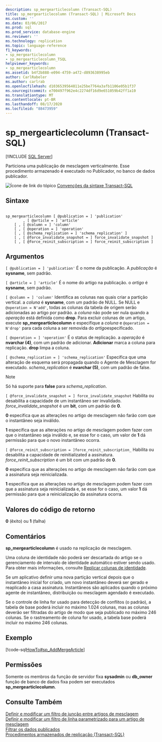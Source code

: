 ```yaml
---
description: sp_mergearticlecolumn (Transact-SQL)
title: sp_mergearticlecolumn (Transact-SQL) | Microsoft Docs
ms.custom: ''
ms.date: 03/06/2017
ms.prod: sql
ms.prod_service: database-engine
ms.reviewer: ''
ms.technology: replication
ms.topic: language-reference
f1_keywords:
- sp_mergearticlecolumn
- sp_mergearticlecolumn_TSQL
helpviewer_keywords:
- sp_mergearticlecolumn
ms.assetid: b4f2b888-e094-4759-a472-d893638995eb
author: CarlRabeler
ms.author: carlrab
ms.openlocfilehash: d1036539564811e25be7764a3afb1106e05b1f37
ms.sourcegitcommit: e700497f962e4c2274df16d9e651059b42ff1a10
ms.translationtype: MT
ms.contentlocale: pt-BR
ms.lasthandoff: 08/17/2020
ms.locfileid: "88473959"
---
```

# <a name="sp_mergearticlecolumn-transact-sql"></a>sp_mergearticlecolumn (Transact-SQL)
[!INCLUDE [SQL Server](../../includes/applies-to-version/sqlserver.md)]

  Particiona uma publicação de mesclagem verticalmente. Esse procedimento armazenado é executado no Publicador, no banco de dados publicador.  
  
 ![Ícone de link do tópico](../../database-engine/configure-windows/media/topic-link.gif "Ícone de link do tópico") [Convenções da sintaxe Transact-SQL](../../t-sql/language-elements/transact-sql-syntax-conventions-transact-sql.md)  
  
## <a name="syntax"></a>Sintaxe  
  
```  
  
sp_mergearticlecolumn [ @publication = ] 'publication'  
        , [ @article = ] 'article'  
    [ , [ @column = ] 'column'  
    [ , [ @operation = ] 'operation'   
    [ , [ @schema_replication = ] 'schema_replication' ]  
    [ , [ @force_invalidate_snapshot = ] force_invalidate_snapshot ]   
    [ , [ @force_reinit_subscription = ] force_reinit_subscription ]   
```  
  
## <a name="arguments"></a>Argumentos  
`[ @publication = ] 'publication'` É o nome da publicação. A *publicação* é **sysname**, sem padrão.  
  
`[ @article = ] 'article'` É o nome do artigo na publicação. o *artigo* é **sysname**, sem padrão.  
  
`[ @column = ] 'column'` Identifica as colunas nas quais criar a partição vertical. a *coluna* é **sysname**, com um padrão de NULL. Se NULL e `@operation = N'add'`, todas as colunas da tabela de origem serão adicionadas ao artigo por padrão. a *coluna* não pode ser nula quando a *operação* está definida como **drop**. Para excluir colunas de um artigo, execute **sp_mergearticlecolumn** e especifique a *coluna* e `@operation = N'drop'` para cada coluna a ser removida do *artigo*especificado.  
  
`[ @operation = ] 'operation'` É o status de replicação. a *operação* é **nvarchar (4)**, com um padrão de adicionar. **Adicionar** marca a coluna para replicação. **drop** limpa a coluna.  
  
`[ @schema_replication = ] 'schema_replication'` Especifica que uma alteração de esquema será propagada quando o Agente de Mesclagem for executado. *schema_replication* é **nvarchar (5)**, com um padrão de false.  
  
> [!NOTE]  
>  Só há suporte para **false** para *schema_replication*.  
  
`[ @force_invalidate_snapshot = ] force_invalidate_snapshot` Habilita ou desabilita a capacidade de um instantâneo ser invalidado. *force_invalidate_snapshot* é um **bit**, com um padrão de **0**.  
  
 **0** especifica que as alterações no artigo de mesclagem não farão com que o instantâneo seja inválido.  
  
 **1** especifica que as alterações no artigo de mesclagem podem fazer com que o instantâneo seja inválido e, se esse for o caso, um valor de **1** dá permissão para que o novo instantâneo ocorra.  
  
`[ @force_reinit_subscription = ]force_reinit_subscription_` Habilita ou desabilita a capacidade de reinitializated a assinatura. *force_reinit_subscription* é um bit com um padrão de **0**.  
  
 **0** especifica que as alterações no artigo de mesclagem não farão com que a assinatura seja reinicializada.  
  
 **1** especifica que as alterações no artigo de mesclagem podem fazer com que a assinatura seja reinicializada e, se esse for o caso, um valor **1** dá permissão para que a reinicialização da assinatura ocorra.  
  
## <a name="return-code-values"></a>Valores do código de retorno  
 **0** (êxito) ou **1** (falha)  
  
## <a name="remarks"></a>Comentários  
 **sp_mergearticlecolumn** é usado na replicação de mesclagem.  
  
 Uma coluna de identidade não poderá ser descartada do artigo se o gerenciamento de intervalo de identidade automático estiver sendo usado. Para obter mais informações, consulte [Replicar colunas de identidade](../../relational-databases/replication/publish/replicate-identity-columns.md).  
  
 Se um aplicativo definir uma nova partição vertical depois que o instantâneo inicial for criado, um novo instantâneo deverá ser gerado e reaplicado a casa assinatura. Instantâneos são aplicados quando o próximo agente de instantâneo, distribuição ou mesclagem agendado é executado.  
  
 Se o controle de linha for usado para detecção de conflitos (o padrão), a tabela de base poderá incluir no máximo 1.024 colunas, mas as colunas deverão ser filtradas do artigo de modo que seja publicado no máximo 246 colunas. Se o rastreamento de coluna for usado, a tabela base poderá incluir no máximo 246 colunas.  
  
## <a name="example"></a>Exemplo  
 [!code-sql[HowTo#sp_AddMergeArticle](../../relational-databases/replication/codesnippet/tsql/sp-mergearticlecolumn-tr_1.sql)]  
  
## <a name="permissions"></a>Permissões  
 Somente os membros da função de servidor fixa **sysadmin** ou **db_owner** função de banco de dados fixa podem ser executados **sp_mergearticlecolumn**.  
  
## <a name="see-also"></a>Consulte Também  
 [Definir e modificar um filtro de junção entre artigos de mesclagem](../../relational-databases/replication/publish/define-and-modify-a-join-filter-between-merge-articles.md)   
 [Definir e modificar um filtro de linha parametrizado para um artigo de mesclagem](../../relational-databases/replication/publish/define-and-modify-a-parameterized-row-filter-for-a-merge-article.md)   
 [Filtrar os dados publicados](../../relational-databases/replication/publish/filter-published-data.md)   
 [Procedimentos armazenados de replicação &#40;Transact-SQL&#41;](../../relational-databases/system-stored-procedures/replication-stored-procedures-transact-sql.md)  
  
  
